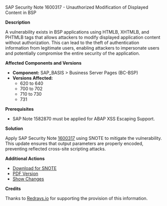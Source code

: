 SAP Security Note 1600317 - Unauthorized Modification of Displayed Content in BSP

**Description**

A vulnerability exists in BSP applications using HTMLB, XHTMLB, and PHTMLB tags that allows attackers to modify displayed application content without authorization. This can lead to the theft of authentication information from legitimate users, enabling attackers to impersonate users and potentially compromise the entire security of the application.

**Affected Components and Versions**

- **Component:** SAP_BASIS > Business Server Pages (BC-BSP)
- **Versions Affected:**
  - 620 to 640
  - 700 to 702
  - 710 to 730
  - 731

**Prerequisites**

- SAP Note 1582870 must be applied for ABAP XSS Escaping Support.

**Solution**

Apply SAP Security Note [1600317](https://me.sap.com/notes/1600317) using SNOTE to mitigate the vulnerability. This update ensures that output parameters are properly encoded, preventing reflected cross-site scripting attacks.

**Additional Actions**

- [Download for SNOTE](https://notesdownloads.sap.com/note/0040000009500872017)
- [PDF Version](https://userapps.support.sap.com/sap/support/sfm/notes/print/0001600317?language=en-US&token=8C854809DC824229ECD618DB8627F10A)
- [Show Changes](https://me.sap.com/notesLatestChanges/0001600317/E/diff)

**Credits**

Thanks to [Redrays.io](https://redrays.io) for supporting the provision of this information.